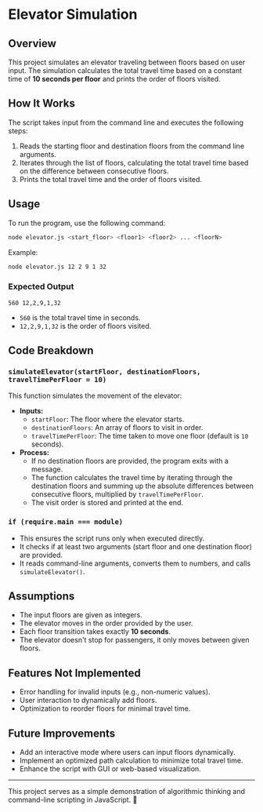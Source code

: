 # Elevator Simulation

## Overview
This project simulates an elevator traveling between floors based on user input. The simulation calculates the total travel time based on a constant time of **10 seconds per floor** and prints the order of floors visited.

## How It Works
The script takes input from the command line and executes the following steps:
1. Reads the starting floor and destination floors from the command line arguments.
2. Iterates through the list of floors, calculating the total travel time based on the difference between consecutive floors.
3. Prints the total travel time and the order of floors visited.

## Usage
To run the program, use the following command:
```sh
node elevator.js <start_floor> <floor1> <floor2> ... <floorN>
```
Example:
```sh
node elevator.js 12 2 9 1 32
```
### Expected Output
```
560 12,2,9,1,32
```
- `560` is the total travel time in seconds.
- `12,2,9,1,32` is the order of floors visited.

## Code Breakdown
### `simulateElevator(startFloor, destinationFloors, travelTimePerFloor = 10)`
This function simulates the movement of the elevator:
- **Inputs:**
  - `startFloor`: The floor where the elevator starts.
  - `destinationFloors`: An array of floors to visit in order.
  - `travelTimePerFloor`: The time taken to move one floor (default is `10` seconds).
- **Process:**
  - If no destination floors are provided, the program exits with a message.
  - The function calculates the travel time by iterating through the destination floors and summing up the absolute differences between consecutive floors, multiplied by `travelTimePerFloor`.
  - The visit order is stored and printed at the end.

### `if (require.main === module)`
- This ensures the script runs only when executed directly.
- It checks if at least two arguments (start floor and one destination floor) are provided.
- It reads command-line arguments, converts them to numbers, and calls `simulateElevator()`.

## Assumptions
- The input floors are given as integers.
- The elevator moves in the order provided by the user.
- Each floor transition takes exactly **10 seconds**.
- The elevator doesn't stop for passengers, it only moves between given floors.

## Features Not Implemented
- Error handling for invalid inputs (e.g., non-numeric values).
- User interaction to dynamically add floors.
- Optimization to reorder floors for minimal travel time.

## Future Improvements
- Add an interactive mode where users can input floors dynamically.
- Implement an optimized path calculation to minimize total travel time.
- Enhance the script with GUI or web-based visualization.

---
This project serves as a simple demonstration of algorithmic thinking and command-line scripting in JavaScript. 🚀
